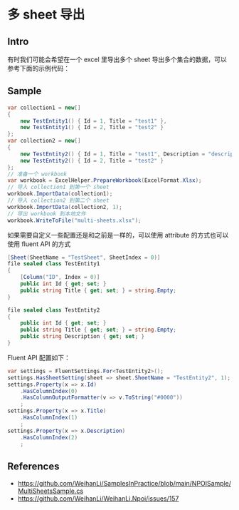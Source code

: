 # 多 sheet 导出

## Intro

有时我们可能会希望在一个 excel 里导出多个 sheet 导出多个集合的数据，可以参考下面的示例代码：

## Sample

```c#
var collection1 = new[]
{
    new TestEntity1() { Id = 1, Title = "test1" },
    new TestEntity1() { Id = 2, Title = "test2" }
};
var collection2 = new[]
{
    new TestEntity2() { Id = 1, Title = "test1", Description = "description"},
    new TestEntity2() { Id = 2, Title = "test2" }
};
// 准备一个 workbook
var workbook = ExcelHelper.PrepareWorkbook(ExcelFormat.Xlsx);
// 导入 collection1 到第一个 sheet
workbook.ImportData(collection1);
// 导入 collection2 到第二个 sheet
workbook.ImportData(collection2, 1);
// 导出 workbook 到本地文件
workbook.WriteToFile("multi-sheets.xlsx");
```

如果需要自定义一些配置还是和之前是一样的，可以使用 attribute 的方式也可以使用 fluent API 的方式

```c#
[Sheet(SheetName = "TestSheet", SheetIndex = 0)]
file sealed class TestEntity1
{
    [Column("ID", Index = 0)]
    public int Id { get; set; }
    public string Title { get; set; } = string.Empty;
}

file sealed class TestEntity2
{
    public int Id { get; set; }
    public string Title { get; set; } = string.Empty;
    public string Description { get; set; }
}
```

Fluent API 配置如下：

```c#
var settings = FluentSettings.For<TestEntity2>();
settings.HasSheetSetting(sheet => sheet.SheetName = "TestEntity2", 1);
settings.Property(x => x.Id)
    .HasColumnIndex(0)
    .HasColumnOutputFormatter(v => v.ToString("#0000"))
    ;
settings.Property(x => x.Title)
    .HasColumnIndex(1)
    ;
settings.Property(x => x.Description)
    .HasColumnIndex(2)
    ;
```

## References

- <https://github.com/WeihanLi/SamplesInPractice/blob/main/NPOISample/MultiSheetsSample.cs>
- <https://github.com/WeihanLi/WeihanLi.Npoi/issues/157>
